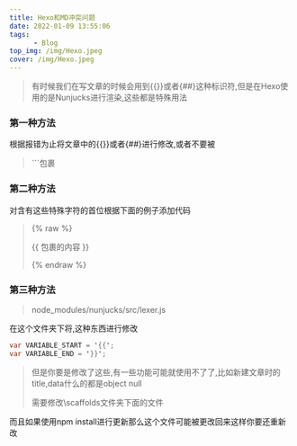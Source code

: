 ```yaml
---
title: Hexo和MD冲突问题
date: 2022-01-09 13:55:06
tags:
      - Blog
top_img: /img/Hexo.jpeg
cover: /img/Hexo.jpeg
---
```




> 有时候我们在写文章的时候会用到{{}}或者{##}这种标识符,但是在Hexo使用的是Nunjucks进行渲染,这些都是特殊用法

### 第一种方法

根据报错为止将文章中的{{}}或者{##}进行修改,或者不要被 

> \`\`\`包裹



### 第二种方法

对含有这些特殊字符的首位根据下面的例子添加代码

>{% raw %}
>
>{{ 包裹的内容 }}
>
>{% endraw %}



### 第三种方法

> node_modules/nunjucks/src/lexer.js

在这个文件夹下将,这种东西进行修改

```csharp
var VARIABLE_START = '{{';
var VARIABLE_END = '}}';
```

> 但是你要是修改了这些,有一些功能可能就使用不了了,比如新建文章时的title,data什么的都是object null
>
> 需要修改\scaffolds文件夹下面的文件

而且如果使用npm install进行更新那么这个文件可能被更改回来这样你要还重新改
